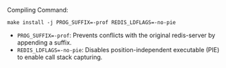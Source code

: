 Compiling Command:

```
make install -j PROG_SUFFIX=-prof REDIS_LDFLAGS=-no-pie
```

* `PROG_SUFFIX=-prof`: Prevents conflicts with the original redis-server by appending a suffix.
* `REDIS_LDFLAGS=-no-pie`: Disables position-independent executable (PIE) to enable call stack capturing.